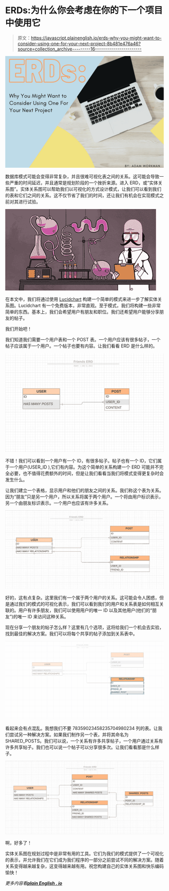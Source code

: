 # ERDs:为什么你会考虑在你的下一个项目中使用它

> 原文：<https://javascript.plainenglish.io/erds-why-you-might-want-to-consider-using-one-for-your-next-project-8b481e476a46?source=collection_archive---------16----------------------->

![](img/56218ed5a6748c3bda06bd5bdffe8a3b.png)

数据库模式可能会变得非常复杂，并且很难可视化表之间的关系。这可能会导致一些严重的时间延迟，并且通常是规划阶段的一个挫折来源。进入 ERD，或“实体关系图”。实体关系图可以帮助我们以可视化的方式设计模式，让我们可以看到我们的表和它们之间的关系。这不仅节省了我们的时间，还让我们有机会在实现模式之前对其进行试验。

![](img/8ba6acc05049d84aede36996afdfe537.png)

在本文中，我们将通过使用 [Lucidchart](https://www.lucidchart.com/) 构建一个简单的模式来进一步了解实体关系图。Lucidchart 有一个免费版本，非常直观。至于模式，我们将构建一些非常简单的东西。基本上，我们会希望用户有朋友和职位。我们还希望用户能够分享朋友的帖子。

我们开始吧！

我们知道我们需要一个用户表和一个 POST 表。一个用户应该有很多帖子，一个帖子应该属于一个用户。一个帖子也要有内容。让我们看看 ERD 是什么样的。

![](img/8b100d44a230e8fc5db9665121e70d83.png)

不错！我们可以看到一个用户有一个 ID，有很多帖子。帖子也有一个 ID，它们属于一个用户(USER_ID ),它们有内容。为这个简单的关系构建一个 ERD 可能并不完全必要，也不值得花费额外的时间，但是让我们看看当我们将模式变得更复杂时会发生什么。

让我们建立一个表格，显示用户和他们的朋友之间的关系。我们称这个表为关系。因为“朋友”只是另一个用户，所以关系将属于两个用户。一个将由用户标识表示，另一个由朋友标识表示。一个用户也应该有许多关系。

![](img/69d6876408847bd940420a491d8a2f3b.png)

好的，这有点复杂。这里我们有一个属于两个用户的关系。这可能会令人困惑，但是通过我们的模式的可视化表示，我们可以看到我们的用户和关系表是如何相互关联的。用户有许多朋友，我们可以使用用户的唯一 ID 以及其他用户(他们的“朋友”)的唯一 ID 来访问这种关系。

现在分享一个朋友的帖子怎么样？这里有几个选项，这将给我们一个机会去实验，找到最佳的解决方案。我们可以将每个共享的帖子添加到关系表中。

![](img/325abf0332d6a723a374d2acfb489898.png)

看起来会有点混乱。我想我们不要 78359023458235704980234 列的表。让我们尝试另一种解决方案。如果我们制作另一个表，并将其命名为 SHARED_POSTS。我们可以说，一个关系有许多共享帖子，一个用户通过关系有许多共享帖子。我们也可以说一个帖子可以分享很多次。让我们看看那是什么样子。

![](img/80b6c51c6b0111c83b96daeea659a416.png)

啊，好多了！

实体关系图在规划过程中是非常有用的工具。它们为我们的模式提供了一个可视化的表示，并允许我们在它们成为我们程序的一部分之前尝试不同的解决方案。随着关系变得越来越复杂，这变得越来越有用。祝您构建自己的实体关系图和快乐编码愉快！

*更多内容看*[***plain English . io***](http://plainenglish.io/)
